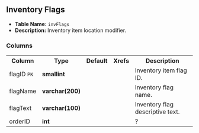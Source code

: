## Inventory Flags

* __Table Name:__ ``invFlags``
* __Description:__ Inventory item location modifier.

### Columns

<table>
    <tbody>
        <tr>
            <th>Column</th>
            <th>Type</th>
            <th>Default</th>
            <th>Xrefs</th>
            <th>Description</th>
        </tr>
        <tr>
            <td nowrap>
                flagID
                <code title="Belongs to primary key">PK</code>
            </td>
            <td>
                <strong>smallint</strong>
            </td>
            <td></td>
            <td></td>
            <td>Inventory item flag ID.</td>
        </tr>
        <tr>
            <td nowrap>
                flagName
            </td>
            <td>
                <strong>varchar(200)</strong>
            </td>
            <td></td>
            <td></td>
            <td>Inventory flag name.</td>
        </tr>
        <tr>
            <td nowrap>
                flagText
            </td>
            <td>
                <strong>varchar(100)</strong>
            </td>
            <td></td>
            <td></td>
            <td>Inventory flag descriptive text.</td>
        </tr>
        <tr>
            <td nowrap>
                orderID
            </td>
            <td>
                <strong>int</strong>
            </td>
            <td></td>
            <td></td>
            <td>?</td>
        </tr>
    </tbody>
</table>
